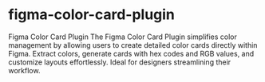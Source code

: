 # figma-color-card-plugin
Figma Color Card Plugin  The Figma Color Card Plugin simplifies color management by allowing users to create detailed color cards directly within Figma. Extract colors, generate cards with hex codes and RGB values, and customize layouts effortlessly. Ideal for designers streamlining their workflow.
